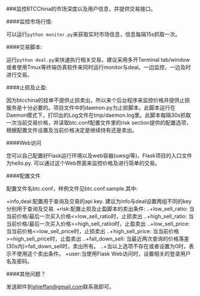 ###监控BTCChina的市场深度以及用户信息，并提供交易接口。

####监控市场行情:

可以运行`python monitor.py`来获取实时市场信息，信息每隔15s抓取一次。

####交易脚本: 

运行`python deal.py`来快速执行相关交易。建议采用多开Terminal tab/window或者使用Tmux等终端仿真软件来同时运行monitor与deal。一边监控，一边及时进行交易。

####止损及止盈:

因为btcchina的挂单不提供止损卖出，所以来个后台程序来监控价格并提供止损服务是十分必要的。项目文件中的daemon.py为止损脚本。此脚本运行在Daemon模式下，打印出的Log文件在tmp/daemon.log里。此脚本每隔30s抓取一次当前交易价格，并读取btc.conf配置文件里的risk section提供的配置选项，根据配置文件设置及当前价格决定是继续持有还是卖出。

####Web访问

您可以自己配置好Flask运行环境以及web容器(uwsgi等)，Flask项目的入口文件为hello.py. 可以通过这个Web界面来监控价格及进行简单的交易。

####配置文件

配置文件名btc.conf，样例文件见btc.conf.sample.其中:

+info,deal:配置用于查询及交易的api key. 建议为info与deal设置两组不同的key分别用于查询及交易.
+risk:配置止损及止盈脚本的卖出条件:
..+low_sell_ratio: 当当前价格/最后一次买入价格<=low_sell_ratio时，止损卖出
..+high_sell_ratio: 当当前价格/最后一次买入价格>=high_sell_ratiio时，止盈卖出
..+low_sell_price: 当当前价格<=low_sell_price时，止损卖出
..+high_sell_price: 当当前价格>=high_sell_price时，止盈卖出
..+fall_down_sell: 当最近两次查询的价格落差(30s内)>fall_down_sell时，卖出所有。
..+当以上选项不存在或者设置为0时，表示不使用这个卖出条件。
+user:当使用Flask Web访问时，设置相关的登录用户名及密码。

####其他问题？

发送邮件到[shieffan@gmail.com](mailto:shieffan@gmail.com)联系我即可。
